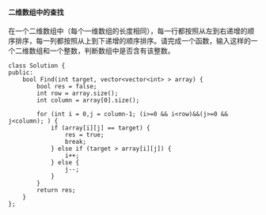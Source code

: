 
#### 二维数组中的查找

在一个二维数组中（每个一维数组的长度相同），每一行都按照从左到右递增的顺序排序，每一列都按照从上到下递增的顺序排序。请完成一个函数，输入这样的一个二维数组和一个整数，判断数组中是否含有该整数。

    class Solution {
    public:
        bool Find(int target, vector<vector<int> > array) {
            bool res = false;
            int row = array.size();
            int column = array[0].size();
            
            for (int i = 0,j = column-1; (i>=0 && i<row)&&(j>=0 && j<column); ) {
                if (array[i][j] == target) {
                    res = true;
                    break;
                } else if (target > array[i][j]) {
                    i++;
                } else {
                    j--;
                }
            }
            return res;
        }
    };